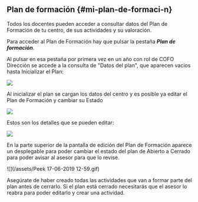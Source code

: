 ## Plan de formación {#mi-plan-de-formaci-n}

Todos los docentes pueden acceder a consultar datos del Plan de Formación de tu centro, de sus actividades y su valoración.

Para acceder al Plan de Formación hay que pulsar la pestaña **_Plan de formación_**.

Al pulsar en esa pestaña por primera vez en un año con rol de COFO Dirección se accede a la consulta de "Datos del plan", que aparecen vacios hasta Inicializar el Plan:

![](/assets/Selección_766.png)

Al inicializar el plan se cargan los datos del centro y es posible ya editar el Plan de Formación y cambiar su Estado

![](/assets/Selección_735.png)

Estos son los detalles que se pueden editar:

![](/assets/Selección_736.png)

En la parte superior de la pantalla de edición del Plan de Formación aparece un desplegable para poder cambiar el estado del plan de Abierto a Cerrado para poder avisar al asesor para que lo revise.

![](/assets/Peek 17-06-2019 12-59.gif)

Asegúrate de haber creado todas las actividades que van a formar parte del plan antes de cerrarlo. Si el plan está cerrado necesitarás que el asesor lo reabra para poder editarlo y crear una actividad.